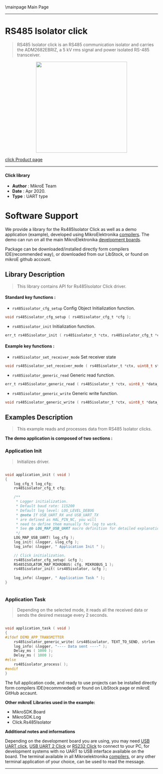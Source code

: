 \mainpage Main Page
 
---
# RS485 Isolator click

> RS485 Isolator click is an RS485 communication isolator and carries the ADM2682EBRIZ, a 5 kV rms signal and power isolated RS-485 transceiver.

<p align="center">
  <img src="https://download.mikroe.com/images/click_for_ide/rs485isolator_click.png" height=300px>
</p>

[click Product page](https://www.mikroe.com/rs485-isolator-click)

---


#### Click library 

- **Author**        : MikroE Team
- **Date**          : Apr 2020.
- **Type**          : UART type


# Software Support

We provide a library for the Rs485Isolator Click 
as well as a demo application (example), developed using MikroElektronika 
[compilers](https://shop.mikroe.com/compilers). 
The demo can run on all the main MikroElektronika [development boards](https://shop.mikroe.com/development-boards).

Package can be downloaded/installed directly form compilers IDE(recommended way), or downloaded from our LibStock, or found on mikroE github account. 

## Library Description

> This library contains API for Rs485Isolator Click driver.

#### Standard key functions :

- `rs485isolator_cfg_setup` Config Object Initialization function.
```c
void rs485isolator_cfg_setup ( rs485isolator_cfg_t *cfg ); 
```

- `rs485isolator_init` Initialization function.
```c
err_t rs485isolator_init ( rs485isolator_t *ctx, rs485isolator_cfg_t *cfg );
```

#### Example key functions :

- `rs485isolator_set_receiver_mode` Set receiver state
```c
void rs485isolator_set_receiver_mode ( rs485isolator_t *ctx, uint8_t state );
```

- `rs485isolator_generic_read` Generic read function.
```c
err_t rs485isolator_generic_read ( rs485isolator_t *ctx, uint8_t *data_buf, uint16_t max_len );
```

- `rs485isolator_generic_write` Generic write function.
```c
void rs485isolator_generic_write ( rs485isolator_t *ctx, uint8_t *data_buf, uint16_t len );
```

## Examples Description

> This example reads and processes data from RS485 Isolator clicks.

**The demo application is composed of two sections :**

### Application Init 

> Initializes driver.

```c

void application_init ( void )
{
    log_cfg_t log_cfg;
    rs485isolator_cfg_t cfg;

    /** 
     * Logger initialization.
     * Default baud rate: 115200
     * Default log level: LOG_LEVEL_DEBUG
     * @note If USB_UART_RX and USB_UART_TX 
     * are defined as HAL_PIN_NC, you will 
     * need to define them manually for log to work. 
     * See @b LOG_MAP_USB_UART macro definition for detailed explanation.
     */
    LOG_MAP_USB_UART( log_cfg );
    log_init( &logger, &log_cfg );
    log_info( &logger, " Application Init " );

    // Click initialization.
    rs485isolator_cfg_setup( &cfg );
    RS485ISOLATOR_MAP_MIKROBUS( cfg, MIKROBUS_1 );
    rs485isolator_init( &rs485isolator, &cfg );
    
    log_info( &logger, " Application Task " );
}
  
```

### Application Task

> Depending on the selected mode, it reads all the received data or sends the desired message every 2 seconds.

```c

void application_task ( void )
{
#ifdef DEMO_APP_TRANSMITTER
    rs485isolator_generic_write( &rs485isolator, TEXT_TO_SEND, strlen ( TEXT_TO_SEND ) );
    log_info( &logger, "---- Data sent ----" );
    Delay_ms ( 1000 );
    Delay_ms ( 1000 );
#else
    rs485isolator_process( );
#endif    
}

```

The full application code, and ready to use projects can be  installed directly form compilers IDE(recommneded) or found on LibStock page or mikroE GitHub accaunt.

**Other mikroE Libraries used in the example:** 

- MikroSDK.Board
- MikroSDK.Log
- Click.Rs485Isolator

**Additional notes and informations**

Depending on the development board you are using, you may need 
[USB UART click](https://shop.mikroe.com/usb-uart-click), 
[USB UART 2 Click](https://shop.mikroe.com/usb-uart-2-click) or 
[RS232 Click](https://shop.mikroe.com/rs232-click) to connect to your PC, for 
development systems with no UART to USB interface available on the board. The 
terminal available in all Mikroelektronika 
[compilers](https://shop.mikroe.com/compilers), or any other terminal application 
of your choice, can be used to read the message.



---
